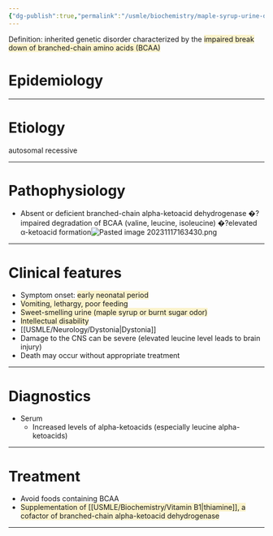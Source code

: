 ```yaml
---
{"dg-publish":true,"permalink":"/usmle/biochemistry/maple-syrup-urine-disease/"}
---
```


Definition: inherited genetic disorder characterized by the <span style="background:rgba(240, 200, 0, 0.2)">impaired break down of branched-chain amino acids (BCAA)</span>
# Epidemiology


---
# Etiology
autosomal recessive

---
# Pathophysiology
- Absent or deficient branched-chain alpha-ketoacid dehydrogenase �?impaired degradation of BCAA (valine, leucine, isoleucine) �?elevated α-ketoacid formation![Pasted image 20231117163430.png](/img/user/appendix/Pasted%20image%2020231117163430.png)

---
# Clinical features
- Symptom onset: <span style="background:rgba(240, 200, 0, 0.2)">early neonatal period</span>
- <span style="background:rgba(240, 200, 0, 0.2)">Vomiting, lethargy, poor feeding</span>
- <span style="background:rgba(240, 200, 0, 0.2)">Sweet-smelling urine (maple syrup or burnt sugar odor)</span>
- <span style="background:rgba(240, 200, 0, 0.2)">Intellectual disability</span>
- [[USMLE/Neurology/Dystonia\|Dystonia]]
- Damage to the CNS can be severe (elevated leucine level leads to brain injury)
- Death may occur without appropriate treatment

---
# Diagnostics
- Serum
	- Increased levels of alpha-ketoacids (especially leucine alpha-ketoacids)

---
# Treatment
- Avoid foods containing BCAA
- <span style="background:rgba(240, 200, 0, 0.2)">Supplementation of [[USMLE/Biochemistry/Vitamin B1\|thiamine]], a cofactor of branched-chain alpha-ketoacid dehydrogenase</span>

---

